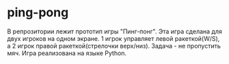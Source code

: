 # ping-pong
В репрозитории лежит прототип игры "Пинг-понг".
Эта игра сделана для двух игроков на одном экране.
1 игрок управляет левой ракеткой(W/S), а 2 игрок правой ракеткой(стрелочки верх/низ).
Задача - не пропустить мяч.
Игра реализована на языке Python.
